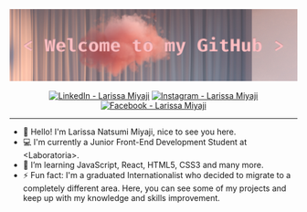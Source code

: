 ![welcome](covergithub.png)<br>
<div align="center">
<a href="https://www.linkedin.com/in/larissamiyaji/" target="_blank"><img src="https://img.shields.io/badge/LinkedIn-%230077B5.svg?&style=flat-square&logo=linkedin&logoColor=white" alt="LinkedIn - Larissa Miyaji"></a>
<a href="https://www.instagram.com/larissamiyaji/" target="_blank"><img src="https://img.shields.io/badge/Instagram-%23E4405F.svg?&style=flat-square&logo=instagram&logoColor=white" alt="Instagram - Larissa Miyaji"></a>
<a href="https://www.facebook.com/larissa.miyaji" target="_blank"><img src="https://img.shields.io/badge/Facebook-%231877F2.svg?&style=flat-square&logo=facebook&logoColor=white" alt="Facebook - Larissa Miyaji"></a>
</div>

***
- 🙋 Hello! I'm Larissa Natsumi Miyaji, nice to see you here.
- 💻 I'm currently a Junior Front-End Development Student at \<Laboratoria\>.
- 🌱 I’m learning JavaScript, React, HTML5, CSS3 and many more.
- ⚡ Fun fact: I'm a graduated Internationalist who decided to migrate to a completely different area. Here, you can see some of my projects and keep up with my knowledge and skills improvement.
<!--
**larissamiyaji/larissamiyaji** is a ✨ _special_ ✨ repository because its `README.md` (this file) appears on your GitHub profile.



Here are some ideas to get you started:

- 🔭 I’m currently working on 
- 👯 I’m looking to collaborate on ...
- 🤔 I’m looking for help with ...
- 💬 Ask me about ...
- 📫 How to reach me: ...
- 😄 Pronouns: ...
- ⚡ Fun fact: ...
-->
